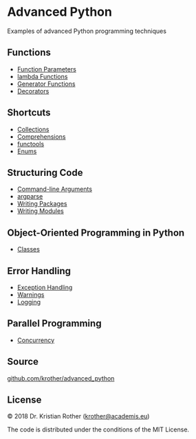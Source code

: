 
# Advanced Python

Examples of advanced Python programming techniques

## Functions

* [Function Parameters](functions/function_parameters/)
* [lambda Functions](functions/lambda_functions/)
* [Generator Functions](functions/generators/)
* [Decorators](functions/decorators/)

## Shortcuts

* [Collections](shortcuts/collections/)
* [Comprehensions](shortcuts/comprehensions/)
* [functools](shortcuts/functools/)
* [Enums](shortcuts/enum/)

## Structuring Code

* [Command-line Arguments](structure/commandline_arguments/)
* [argparse](structure/argparse/)
* [Writing Packages](structure/package/)
* [Writing Modules](structure/modules/)

## Object-Oriented Programming in Python

* [Classes](classes/)

## Error Handling

* [Exception Handling](error_handling/exceptions/)
* [Warnings](error_handling/warnings.md)
* [Logging](error_handling/logging/)

## Parallel Programming

* [Concurrency](concurrency/)

## Source

[github.com/krother/advanced_python](https://github.com/krother/advanced_python)

## License

© 2018 Dr. Kristian Rother (krother@academis.eu)

The code is distributed under the conditions of the MIT License.
